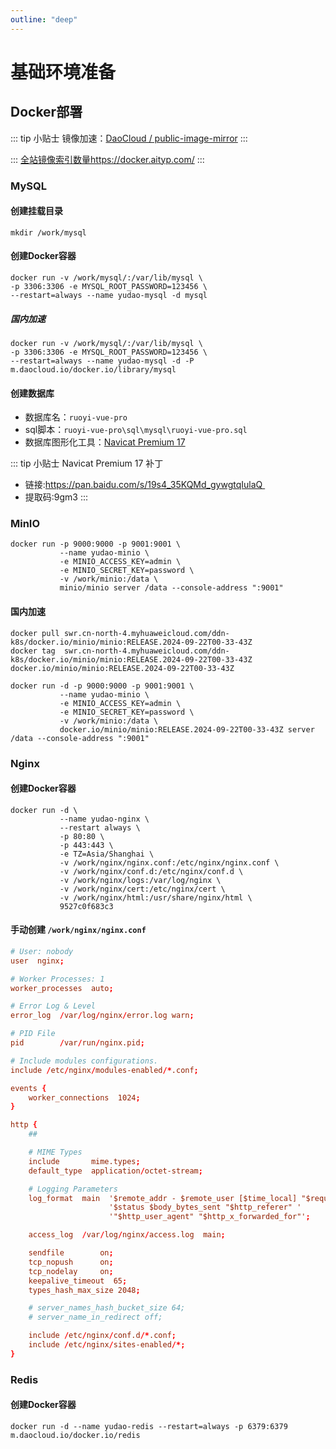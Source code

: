 ```yaml
---
outline: "deep"
---
```


# 基础环境准备

## Docker部署

::: tip 小贴士
镜像加速：[DaoCloud / public-image-mirror](https://github.com/DaoCloud/public-image-mirror)
:::

:::
[全站镜像索引数量https://docker.aityp.com/](https://docker.aityp.com/)
:::

### MySQL

#### 创建挂载目录

```
mkdir /work/mysql
```

#### 创建Docker容器

```
docker run -v /work/mysql/:/var/lib/mysql \
-p 3306:3306 -e MYSQL_ROOT_PASSWORD=123456 \
--restart=always --name yudao-mysql -d mysql
```

##### 国内加速
```
docker run -v /work/mysql/:/var/lib/mysql \
-p 3306:3306 -e MYSQL_ROOT_PASSWORD=123456 \
--restart=always --name yudao-mysql -d -P m.daocloud.io/docker.io/library/mysql 
```

#### 创建数据库

* 数据库名：`ruoyi-vue-pro`
* sql脚本：`ruoyi-vue-pro\sql\mysql\ruoyi-vue-pro.sql`
* 数据库图形化工具：[Navicat Premium 17](https://navicat.com.cn/download/direct-download?product=navicat17_premium_cs_x64.exe&location=1)

::: tip 小贴士
Navicat Premium 17 补丁
* 链接:https://pan.baidu.com/s/19s4_35KQMd_gywgtqIulaQ 
* 提取码:9gm3
:::

### MinIO
```
docker run -p 9000:9000 -p 9001:9001 \
           --name yudao-minio \
           -e MINIO_ACCESS_KEY=admin \
           -e MINIO_SECRET_KEY=password \
           -v /work/minio:/data \
           minio/minio server /data --console-address ":9001"
```

#### 国内加速
```
docker pull swr.cn-north-4.myhuaweicloud.com/ddn-k8s/docker.io/minio/minio:RELEASE.2024-09-22T00-33-43Z
docker tag  swr.cn-north-4.myhuaweicloud.com/ddn-k8s/docker.io/minio/minio:RELEASE.2024-09-22T00-33-43Z  docker.io/minio/minio:RELEASE.2024-09-22T00-33-43Z

docker run -d -p 9000:9000 -p 9001:9001 \
           --name yudao-minio \
           -e MINIO_ACCESS_KEY=admin \
           -e MINIO_SECRET_KEY=password \
           -v /work/minio:/data \
           docker.io/minio/minio:RELEASE.2024-09-22T00-33-43Z server /data --console-address ":9001"
```

### Nginx

#### 创建Docker容器
```
docker run -d \
           --name yudao-nginx \
           --restart always \
           -p 80:80 \
           -p 443:443 \
           -e TZ=Asia/Shanghai \
           -v /work/nginx/nginx.conf:/etc/nginx/nginx.conf \
           -v /work/nginx/conf.d:/etc/nginx/conf.d \
           -v /work/nginx/logs:/var/log/nginx \
           -v /work/nginx/cert:/etc/nginx/cert \
           -v /work/nginx/html:/usr/share/nginx/html \
           9527c0f683c3
```

#### 手动创建 `/work/nginx/nginx.conf`

``` conf
# User: nobody
user  nginx;

# Worker Processes: 1
worker_processes  auto;

# Error Log & Level
error_log  /var/log/nginx/error.log warn;

# PID File
pid        /var/run/nginx.pid;

# Include modules configurations.
include /etc/nginx/modules-enabled/*.conf;

events {
    worker_connections  1024;
}

http {
    ##

    # MIME Types
    include       mime.types;
    default_type  application/octet-stream;

    # Logging Parameters
    log_format  main  '$remote_addr - $remote_user [$time_local] "$request" '
                      '$status $body_bytes_sent "$http_referer" '
                      '"$http_user_agent" "$http_x_forwarded_for"';

    access_log  /var/log/nginx/access.log  main;

    sendfile        on;
    tcp_nopush      on;
    tcp_nodelay     on;
    keepalive_timeout  65;
    types_hash_max_size 2048;

    # server_names_hash_bucket_size 64;
    # server_name_in_redirect off;

    include /etc/nginx/conf.d/*.conf;
    include /etc/nginx/sites-enabled/*;
}
```

### Redis

#### 创建Docker容器
```
docker run -d --name yudao-redis --restart=always -p 6379:6379 m.daocloud.io/docker.io/redis

```